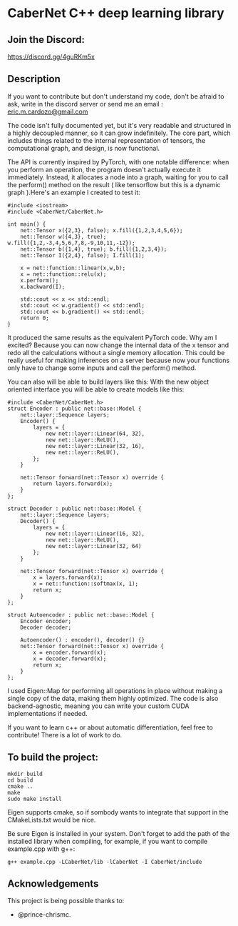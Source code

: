 # CaberNet C++ deep learning library

## Join the Discord:

https://discord.gg/4guRKm5x

## Description

If you want to contribute but don't understand my code, don't be afraid to ask, write in the discord server or send me an email : eric.m.cardozo@gmail.com

The code isn't fully documented yet, but it's very readable and structured in a highly decoupled manner, so it can grow indefinitely. The core part, which includes things related to the internal representation of tensors, the computational graph, and design, is now functional.

The API is currently inspired by PyTorch, with one notable difference: when you perform an operation, the program doesn't actually execute it immediately. Instead, it allocates a node into a graph, waiting for you to call the perform() method on the result ( like tensorflow but this is a dynamic graph ).Here's an example I created to test it:

```
#include <iostream>
#include <CaberNet/CaberNet.h>

int main() {
    net::Tensor x({2,3}, false); x.fill({1,2,3,4,5,6});
    net::Tensor w({4,3}, true); w.fill({1,2,-3,4,5,6,7,8,-9,10,11,-12});
    net::Tensor b({1,4}, true); b.fill({1,2,3,4});
    net::Tensor I({2,4}, false); I.fill(1);

    x = net::function::linear(x,w,b);
    x = net::function::relu(x);
    x.perform();
    x.backward(I);

    std::cout << x << std::endl;
    std::cout << w.gradient() << std::endl;
    std::cout << b.gradient() << std::endl;
    return 0;
}
```

It produced the same results as the equivalent PyTorch code. Why am I excited? Because you can now change the internal data of the x tensor and redo all the calculations without a single memory allocation. This could be really useful for making inferences on a server because now your functions only have to change some inputs and call the perform() method.

You can also will be able to build layers like this: 
With the new object oriented interface you will be able to create models like this:

```
#include <CaberNet/CaberNet.h>
struct Encoder : public net::base::Model {
    net::layer::Sequence layers;
    Encoder() {
        layers = {
            new net::layer::Linear(64, 32),
            new net::layer::ReLU(),
            new net::layer::Linear(32, 16),
            new net::layer::ReLU(),
        };
    }

    net::Tensor forward(net::Tensor x) override {
        return layers.forward(x);
    }
};

struct Decoder : public net::base::Model {
    net::layer::Sequence layers;
    Decoder() {
        layers = {
            new net::layer::Linear(16, 32),
            new net::layer::ReLU(),
            new net::layer::Linear(32, 64)
        };
    }

    net::Tensor forward(net::Tensor x) override {
        x = layers.forward(x);
        x = net::function::softmax(x, 1);
        return x;
    }
};

struct Autoencoder : public net::base::Model {
    Encoder encoder;
    Decoder decoder;

    Autoencoder() : encoder(), decoder() {}
    net::Tensor forward(net::Tensor x) override {
        x = encoder.forward(x);
        x = decoder.forward(x);
        return x;
    }
};
```

I used Eigen::Map for performing all operations in place without making a single copy of the data, making them highly optimized. The code is also backend-agnostic, meaning you can write your custom CUDA implementations if needed.

If you want to learn c++ or about automatic differentiation, feel free to contribute! There is a lot of work to do.


## To build the project:

```
mkdir build
cd build
cmake ..
make
sudo make install
```

Eigen supports cmake, so if sombody wants to integrate that support in the CMakeLists.txt would be nice. 

Be sure Eigen is installed in your system. 
Don't forget to add the path of the installed library when compiling, for example, if you want to compile example.cpp with g++:

```g++ example.cpp -LCaberNet/lib -lCaberNet -I CaberNet/include```



## Acknowledgements
This project is being possible thanks to:
* @prince-chrismc.
